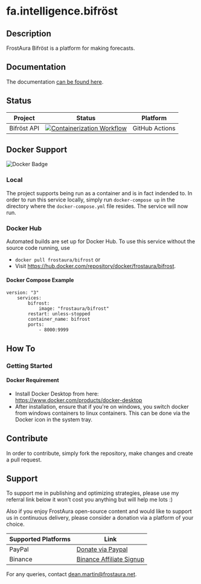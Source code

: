 # fa.intelligence.bifröst
## Description
FrostAura Bifröst is a platform for making forecasts.
## Documentation
The documentation [can be found here](https://fagh.github.io/fa.intelligence.bifrost/).
## Status
| Project | Status | Platform
| --- | --- | --- |
| Bifröst API | [![Containerization Workflow](https://github.com/faGH/fa.intelligence.bifrost/actions/workflows/containerization_workflow.yml/badge.svg)](https://github.com/faGH/fa.intelligence.bifrost/actions/workflows/containerization_workflow.yml) | GitHub Actions
## Docker Support
![Docker Badge](https://dockeri.co/image/frostaura/bifrost)
### Local
The project supports being run as a container and is in fact indended to. In order to run this service locally, simply run `docker-compose up` in the directory where the `docker-compose.yml` file resides. The service will now run.
### Docker Hub
Automated builds are set up for Docker Hub. To use this service without the source code running, use
- `docker pull frostaura/bifrost` or 
- Visit https://hub.docker.com/repository/docker/frostaura/bifrost.
#### Docker Compose Example
    version: "3"
        services:
            bifrost:
                image: "frostaura/bifrost"
            restart: unless-stopped
            container_name: bifrost
            ports:
                - 8000:9999

## How To
### Getting Started
#### Docker Requirement
- Install Docker Desktop from here: https://www.docker.com/products/docker-desktop
- After installation, ensure that if you're on windows, you switch docker from windows containers to linux containers. This can be done via the Docker icon in the system tray.

## Contribute
In order to contribute, simply fork the repository, make changes and create a pull request.

## Support
To support me in publishing and optimizing strategies, please use my referral link below it won't cost you anything but will help me lots :)

Also if you enjoy FrostAura open-source content and would like to support us in continuous delivery, please consider a donation via a platform of your choice.

| Supported Platforms | Link |
| ------------------- | ---- |
| PayPal | [Donate via Paypal](https://www.paypal.com/donate/?hosted_button_id=SVEXJC9HFBJ72) |
| Binance | [Binance Affiliate Signup](https://accounts.binance.com/en/register?ref=68898442) |

For any queries, contact dean.martin@frostaura.net.
